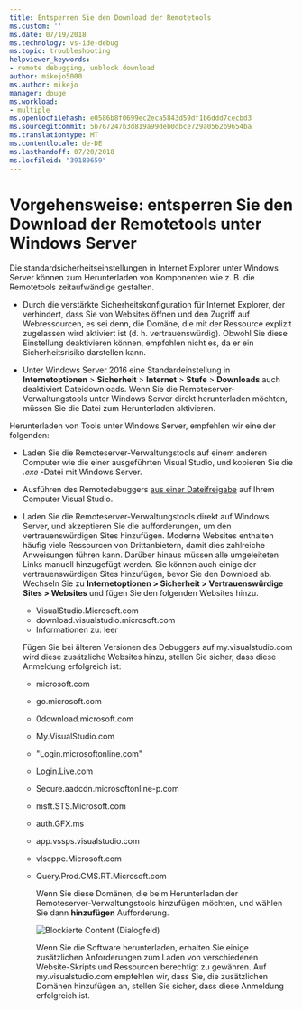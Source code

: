 ```yaml
---
title: Entsperren Sie den Download der Remotetools
ms.custom: ''
ms.date: 07/19/2018
ms.technology: vs-ide-debug
ms.topic: troubleshooting
helpviewer_keywords:
- remote debugging, unblock download
author: mikejo5000
ms.author: mikejo
manager: douge
ms.workload:
- multiple
ms.openlocfilehash: e0586b8f0699ec2eca5843d59df1b6ddd7cecbd3
ms.sourcegitcommit: 5b767247b3d819a99deb0dbce729a0562b9654ba
ms.translationtype: MT
ms.contentlocale: de-DE
ms.lasthandoff: 07/20/2018
ms.locfileid: "39180659"
---
```

# <a name="how-to-unblock-the-download-of-the-remote-tools-on-windows-server"></a>Vorgehensweise: entsperren Sie den Download der Remotetools unter Windows Server

Die standardsicherheitseinstellungen in Internet Explorer unter Windows Server können zum Herunterladen von Komponenten wie z. B. die Remotetools zeitaufwändige gestalten.

* Durch die verstärkte Sicherheitskonfiguration für Internet Explorer, der verhindert, dass Sie von Websites öffnen und den Zugriff auf Webressourcen, es sei denn, die Domäne, die mit der Ressource explizit zugelassen wird aktiviert ist (d. h. vertrauenswürdig). Obwohl Sie diese Einstellung deaktivieren können, empfohlen nicht es, da er ein Sicherheitsrisiko darstellen kann.

* Unter Windows Server 2016 eine Standardeinstellung in **Internetoptionen** > **Sicherheit** > **Internet**  >   **Stufe** > **Downloads** auch deaktiviert Dateidownloads. Wenn Sie die Remoteserver-Verwaltungstools unter Windows Server direkt herunterladen möchten, müssen Sie die Datei zum Herunterladen aktivieren.

Herunterladen von Tools unter Windows Server, empfehlen wir eine der folgenden:

* Laden Sie die Remoteserver-Verwaltungstools auf einem anderen Computer wie die einer ausgeführten Visual Studio, und kopieren Sie die *.exe* -Datei mit Windows Server.

* Ausführen des Remotedebuggers [aus einer Dateifreigabe](../debugger/remote-debugging.md#fileshare_msvsmon) auf Ihrem Computer Visual Studio.

* Laden Sie die Remoteserver-Verwaltungstools direkt auf Windows Server, und akzeptieren Sie die aufforderungen, um den vertrauenswürdigen Sites hinzufügen. Moderne Websites enthalten häufig viele Ressourcen von Drittanbietern, damit dies zahlreiche Anweisungen führen kann. Darüber hinaus müssen alle umgeleiteten Links manuell hinzugefügt werden. Sie können auch einige der vertrauenswürdigen Sites hinzufügen, bevor Sie den Download ab. Wechseln Sie zu **Internetoptionen > Sicherheit > Vertrauenswürdige Sites > Websites** und fügen Sie den folgenden Websites hinzu.

  * VisualStudio.Microsoft.com
  * download.visualstudio.microsoft.com
  * Informationen zu: leer

  Fügen Sie bei älteren Versionen des Debuggers auf my.visualstudio.com wird diese zusätzliche Websites hinzu, stellen Sie sicher, dass diese Anmeldung erfolgreich ist:

  * microsoft.com
  * go.microsoft.com
  * 0download.microsoft.com
  * My.VisualStudio.com
  * "Login.microsoftonline.com"
  * Login.Live.com
  * Secure.aadcdn.microsoftonline-p.com
  * msft.STS.Microsoft.com
  * auth.GFX.ms
  * app.vssps.visualstudio.com
  * vlscppe.Microsoft.com
  * Query.Prod.CMS.RT.Microsoft.com

    Wenn Sie diese Domänen, die beim Herunterladen der Remoteserver-Verwaltungstools hinzufügen möchten, und wählen Sie dann **hinzufügen** Aufforderung.

    ![Blockierte Content (Dialogfeld)](../debugger/media/remotedbg-blocked-content.png)

    Wenn Sie die Software herunterladen, erhalten Sie einige zusätzlichen Anforderungen zum Laden von verschiedenen Website-Skripts und Ressourcen berechtigt zu gewähren. Auf my.visualstudio.com empfehlen wir, dass Sie, die zusätzlichen Domänen hinzufügen an, stellen Sie sicher, dass diese Anmeldung erfolgreich ist.